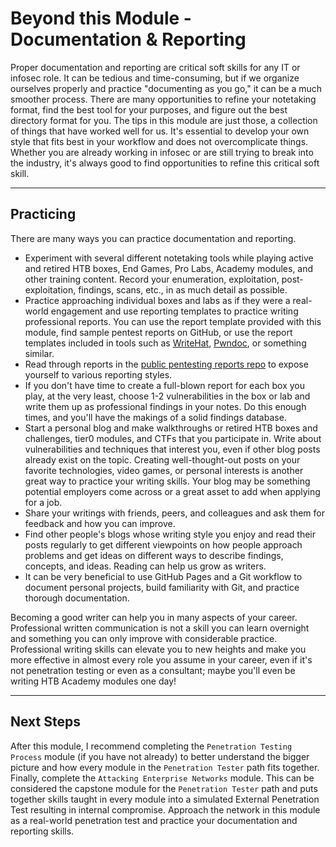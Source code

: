 # Beyond this Module - Documentation & Reporting

Proper documentation and reporting are critical soft skills for any IT or infosec role. It can be tedious and time-consuming, but if we organize ourselves properly and practice "documenting as you go," it can be a much smoother process. There are many opportunities to refine your notetaking format, find the best tool for your purposes, and figure out the best directory format for you. The tips in this module are just those, a collection of things that have worked well for us. It's essential to develop your own style that fits best in your workflow and does not overcomplicate things. Whether you are already working in infosec or are still trying to break into the industry, it's always good to find opportunities to refine this critical soft skill.

***

## Practicing

There are many ways you can practice documentation and reporting.

* Experiment with several different notetaking tools while playing active and retired HTB boxes, End Games, Pro Labs, Academy modules, and other training content. Record your enumeration, exploitation, post-exploitation, findings, scans, etc., in as much detail as possible.
* Practice approaching individual boxes and labs as if they were a real-world engagement and use reporting templates to practice writing professional reports. You can use the report template provided with this module, find sample pentest reports on GitHub, or use the report templates included in tools such as [WriteHat](https://github.com/blacklanternsecurity/writehat), [Pwndoc](https://github.com/pwndoc/pwndoc), or something similar.
* Read through reports in the [public pentesting reports repo](https://github.com/juliocesarfort/public-pentesting-reports) to expose yourself to various reporting styles.
* If you don't have time to create a full-blown report for each box you play, at the very least, choose 1-2 vulnerabilities in the box or lab and write them up as professional findings in your notes. Do this enough times, and you'll have the makings of a solid findings database.
* Start a personal blog and make walkthroughs or retired HTB boxes and challenges, tier0 modules, and CTFs that you participate in. Write about vulnerabilities and techniques that interest you, even if other blog posts already exist on the topic. Creating well-thought-out posts on your favorite technologies, video games, or personal interests is another great way to practice your writing skills. Your blog may be something potential employers come across or a great asset to add when applying for a job.
* Share your writings with friends, peers, and colleagues and ask them for feedback and how you can improve.
* Find other people's blogs whose writing style you enjoy and read their posts regularly to get different viewpoints on how people approach problems and get ideas on different ways to describe findings, concepts, and ideas. Reading can help us grow as writers.
* It can be very beneficial to use GitHub Pages and a Git workflow to document personal projects, build familiarity with Git, and practice thorough documentation.

Becoming a good writer can help you in many aspects of your career. Professional written communication is not a skill you can learn overnight and something you can only improve with considerable practice. Professional writing skills can elevate you to new heights and make you more effective in almost every role you assume in your career, even if it's not penetration testing or even as a consultant; maybe you'll even be writing HTB Academy modules one day!

***

## Next Steps

After this module, I recommend completing the `Penetration Testing Process` module (if you have not already) to better understand the bigger picture and how every module in the `Penetration Tester` path fits together. Finally, complete the `Attacking Enterprise Networks` module. This can be considered the capstone module for the `Penetration Tester` path and puts together skills taught in every module into a simulated External Penetration Test resulting in internal compromise. Approach the network in this module as a real-world penetration test and practice your documentation and reporting skills.
